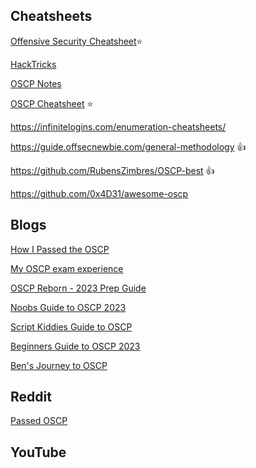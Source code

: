 ## Cheatsheets

[Offensive Security Cheatsheet](https://cheatsheet.haax.fr/)⭐

[HackTricks](https://book.hacktricks.xyz)

[OSCP Notes](https://strange-1.gitbook.io/notes)

[OSCP Cheatsheet](https://github.com/0xsyr0/OSCP) ⭐

https://infinitelogins.com/enumeration-cheatsheets/

https://guide.offsecnewbie.com/general-methodology 👍

https://github.com/RubensZimbres/OSCP-best 👍

https://github.com/0x4D31/awesome-oscp
## Blogs 

[How I Passed the OSCP](https://warranty-v01d.pages.dev/posts/how-i-passed-the-oscp/)

[My OSCP exam experience](https://medium.com/@vineeth.dj/my-oscp-exam-experience-the-most-intense-48-hours-of-my-life-f44035377af8)

[OSCP Reborn - 2023 Prep Guide](https://johnjhacking.com/blog/oscp-reborn-2023/)

[Noobs Guide to OSCP 2023](https://medium.com/@purpleXsec/noobs-guide-to-passing-oscp-2023-exam-f7ee1f347309)

[Script Kiddies Guide to OSCP](https://forum.hackthebox.com/t/a-script-kiddie-s-guide-to-passing-oscp-on-your-first-attempt/1471)

[Beginners Guide to OSCP 2023](https://infosecwriteups.com/guide-to-oscp-2023-37c0aea0dec0)

[Ben's Journey to OSCP](https://benheater.com/journey-to-oscp/)
## Reddit

[Passed OSCP](https://www.reddit.com/r/oscp/comments/1ew09o1/passed_oscp_my_thoughts_and_advice/?share_id=lUz4x4L2XN7nlFNg9-svD&utm_content=1&utm_medium=ios_app&utm_name=ioscss&utm_source=share&utm_term=1)


## YouTube

